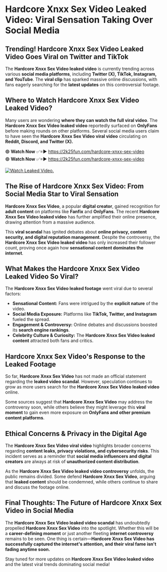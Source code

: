 # Hardcore Xnxx Sex Video Leaked Video: Viral Sensation Taking Over Social Media

## **Trending! Hardcore Xnxx Sex Video Leaked Video Goes Viral on Twitter and TikTok**
The **Hardcore Xnxx Sex Video leaked video** is currently trending across various **social media platforms**, including **Twitter (X), TikTok, Instagram, and YouTube**. The **viral clip** has sparked massive online discussions, with fans eagerly searching for the **latest updates** on this controversial footage.

## **Where to Watch Hardcore Xnxx Sex Video Leaked Video?**
Many users are wondering **where they can watch the full viral video**. The **Hardcore Xnxx Sex Video leaked video** reportedly surfaced on **OnlyFans** before making rounds on other platforms. Several social media users claim to have seen the **Hardcore Xnxx Sex Video viral video** circulating on **Reddit, Discord, and Twitter (X).**

🟢 **Watch Now** ✅=► https://2k25fun.com/hardcore-xnxx-sex-video  
🟢 **Watch Now** ✅=► https://2k25fun.com/hardcore-xnxx-sex-video  

[![Watch Leaked Video.](https://miro.medium.com/v2/resize:fit:828/format:webp/1*cilzJN44JGOrTw9NJCrNHA.gif "Watch Leaked Video")](https://2k25fun.com/hardcore-xnxx-sex-video)

## **The Rise of Hardcore Xnxx Sex Video: From Social Media Star to Viral Sensation**
**Hardcore Xnxx Sex Video**, a popular **digital creator**, gained recognition for **adult content** on platforms like **Fanfix** and **OnlyFans**. The recent **Hardcore Xnxx Sex Video leaked video** has further amplified their online presence, drawing attention from a massive audience.

This **viral scandal** has ignited debates about **online privacy, content security, and digital reputation management**. Despite the controversy, the **Hardcore Xnxx Sex Video leaked video** has only increased their follower count, proving once again how **sensational content dominates the internet**.

## **What Makes the Hardcore Xnxx Sex Video Leaked Video So Viral?**
The **Hardcore Xnxx Sex Video leaked footage** went viral due to several factors:
- **Sensational Content:** Fans were intrigued by the **explicit nature** of the video.
- **Social Media Exposure:** Platforms like **TikTok, Twitter, and Instagram** fueled the spread.
- **Engagement & Controversy:** Online debates and discussions boosted its **search engine rankings**.
- **Celebrity Culture & Curiosity:** The **Hardcore Xnxx Sex Video leaked content** attracted both fans and critics.

## **Hardcore Xnxx Sex Video's Response to the Leaked Footage**
So far, **Hardcore Xnxx Sex Video** has not made an official statement regarding the **leaked video scandal**. However, speculation continues to grow as more users search for the **Hardcore Xnxx Sex Video leaked video** online.

Some sources suggest that **Hardcore Xnxx Sex Video** may address the controversy soon, while others believe they might leverage this **viral moment** to gain even more exposure on **OnlyFans and other premium content platforms**.

## **Ethical Concerns & Privacy in the Digital Age**
The **Hardcore Xnxx Sex Video viral video** highlights broader concerns regarding **content leaks, privacy violations, and cybersecurity risks**. This incident serves as a reminder that **social media influencers and digital creators** are always at risk of **unauthorized content distribution**.

As the **Hardcore Xnxx Sex Video leaked video controversy** unfolds, the public remains divided. Some defend **Hardcore Xnxx Sex Video**, arguing that **leaked content** should be condemned, while others continue to share and discuss the footage online.

## **Final Thoughts: The Future of Hardcore Xnxx Sex Video in Social Media**
The **Hardcore Xnxx Sex Video leaked video scandal** has undoubtedly propelled **Hardcore Xnxx Sex Video** into the spotlight. Whether this will be a **career-defining moment** or just another fleeting **internet controversy** remains to be seen. One thing is certain—**Hardcore Xnxx Sex Video has successfully captured the internet's attention, and their viral fame isn't fading anytime soon.**

Stay tuned for more updates on **Hardcore Xnxx Sex Video leaked video** and the latest viral trends dominating social media!